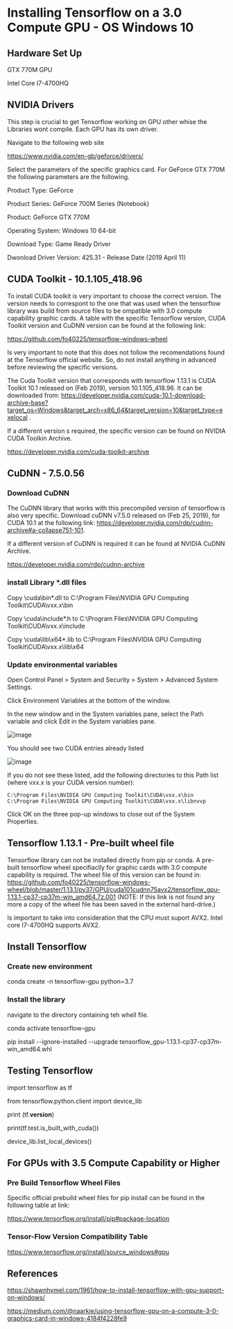 # Installing Tensorflow on a 3.0 Compute GPU - OS Windows 10

## Hardware Set Up

GTX 770M GPU

Intel Core I7-4700HQ

## NVIDIA Drivers

This step is crucial to get Tensorflow working on GPU other whise the Libraries wont compile. Each GPU has its own driver.

Navigate to the following web site

https://www.nvidia.com/en-gb/geforce/drivers/

Select the parameters of the specific graphics card. For GeForce GTX 770M the following parameters are the following.

Product Type: GeForce

Product Series: GeForce 700M Series (Notebook)

Product: GeForce GTX 770M

Operating System: Windows 10 64-bit

Download Type: Game Ready Driver

Dwonload Driver Version: 425.31 - Release Date (2019 April 11)

## CUDA Toolkit - 10.1.105_418.96

To install CUDA toolkit is very important to choose the correct version. The version needs to correspont to the one that was used when the tensorflow library was build from source files to be ompatible with 3.0 compute capability graphic cards. A table with the specific Tensorflow version, CUDA Toolkit version and CuDNN version can be found at the following link:

https://github.com/fo40225/tensorflow-windows-wheel

Is very important to note that this does not follow the recomendations found at the Tensorflow official website. So, do not install anything in advanced before reviewing the specific versions.

The Cuda Toolkit version that corresponds with tensorflow 1.13.1 is CUDA Toolkit 10.1 released on (Feb 2019), version 10.1.105_418.96. It can be downloaded from: https://developer.nvidia.com/cuda-10.1-download-archive-base?target_os=Windows&target_arch=x86_64&target_version=10&target_type=exelocal .

If a different version s required, the specific version can be found on NVIDIA CUDA Toolkin Archive. 

https://developer.nvidia.com/cuda-toolkit-archive

## CuDNN - 7.5.0.56

### Download CuDNN

The CuDNN library that works with this precompiled version of tensorflow is also very specific. Download cuDNN v7.5.0 released on (Feb 25, 2019), for CUDA 10.1 at the following link: https://developer.nvidia.com/rdp/cudnn-archive#a-collapse751-101.

If a different version of CuDNN is required it can be found at NVIDIA CuDNN Archive.

https://developer.nvidia.com/rdp/cudnn-archive

### install Library *.dll files 

Copy <cuDNN directory>\cuda\bin\*.dll to C:\Program Files\NVIDIA GPU Computing Toolkit\CUDA\vxx.x\bin
  
Copy <cuDNN directory>\cuda\include\*.h to C:\Program Files\NVIDIA GPU Computing Toolkit\CUDA\vxx.x\include
  
Copy <cuDNN directory>\cuda\lib\x64\*.lib to C:\Program Files\NVIDIA GPU Computing Toolkit\CUDA\vxx.x\lib\x64
  
### Update environmental variables
  
Open Control Panel > System and Security > System > Advanced System Settings.

Click Environment Variables at the bottom of the window.

In the new window and in the System variables pane, select the Path variable and click Edit in the System variables pane.

![image](https://user-images.githubusercontent.com/38021152/111083959-2d3ae880-8508-11eb-9d62-3101a460ddfd.png)

You should see two CUDA entries already listed

![image](https://user-images.githubusercontent.com/38021152/111083973-4479d600-8508-11eb-804c-051de0b234b9.png)

If you do not see these listed, add the following directories to this Path list (where vxx.x is your CUDA version number):

    C:\Program Files\NVIDIA GPU Computing Toolkit\CUDA\vxx.x\bin
    C:\Program Files\NVIDIA GPU Computing Toolkit\CUDA\vxx.x\libnvvp

Click OK on the three pop-up windows to close out of the System Properties.


## Tensorflow 1.13.1 - Pre-built wheel file

Tensorflow library can not be installed directly from pip or conda. A pre-built tensorflow wheel specifiaclly for graphic cards with 3.0 compute capability is required. The wheel file of this version can be found in: https://github.com/fo40225/tensorflow-windows-wheel/blob/master/1.13.1/py37/GPU/cuda101cudnn75avx2/tensorflow_gpu-1.13.1-cp37-cp37m-win_amd64.7z.001  (NOTE: If this link is not found any more a copy of the wheel file has been saved in the external hard-drive.)

Is important to take into consideration that the CPU must suport AVX2. Intel core I7-4700HQ supports AVX2.

## Install Tensorflow

### Create new environment

conda create -n tensorflow-gpu python=3.7

### Install the library

navigate to the directory containing teh whell file.

conda activate tensorflow-gpu

pip install --ignore-installed --upgrade tensorflow_gpu-1.13.1-cp37-cp37m-win_amd64.whl

## Testing Tensorflow

import tensorflow as tf

from tensorflow.python.client import device_lib

print (tf.__version__)

print(tf.test.is_built_with_cuda())

device_lib.list_local_devices()

## For GPUs with 3.5 Compute Capability or Higher

### Pre Build Tensorflow Wheel Files

Specific official prebuild wheel files for pip install can be found in the following table at link:

https://www.tensorflow.org/install/pip#package-location

### Tensor-Flow Version Compatibility Table

https://www.tensorflow.org/install/source_windows#gpu

## References

https://shawnhymel.com/1961/how-to-install-tensorflow-with-gpu-support-on-windows/

https://medium.com/@naarkie/using-tensorflow-gpu-on-a-compute-3-0-graphics-card-in-windows-4184f4228fe9

